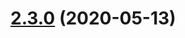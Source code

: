 # [2.3.0](https://github.com/Tarnadas/net64plus-server/compare/2.3.0-dev.193...2.3.0) (2020-05-13)



